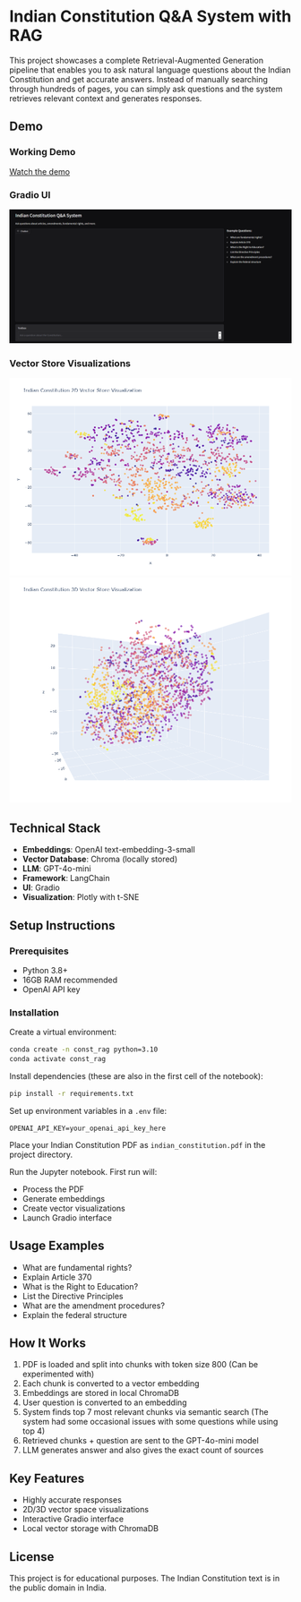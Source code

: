 # Indian Constitution Q&A System with RAG

This project showcases a complete Retrieval-Augmented Generation pipeline that enables you to ask natural language questions about the Indian Constitution and get accurate answers. Instead of manually searching through hundreds of pages, you can simply ask questions and the system retrieves relevant context and generates responses.

## Demo

### Working Demo
[Watch the demo](demo.mp4)

### Gradio UI
![Gradio Interface](images/Gradio_UI.png)

### Vector Store Visualizations
![2D Visualization](images/2D_Visualization.png)
![3D Visualization](images/3D_Visualization.png)

## Technical Stack

- **Embeddings**: OpenAI text-embedding-3-small
- **Vector Database**: Chroma (locally stored)
- **LLM**: GPT-4o-mini
- **Framework**: LangChain
- **UI**: Gradio
- **Visualization**: Plotly with t-SNE

## Setup Instructions

### Prerequisites

- Python 3.8+
- 16GB RAM recommended
- OpenAI API key

### Installation

Create a virtual environment:

```bash
conda create -n const_rag python=3.10
conda activate const_rag
```

Install dependencies (these are also in the first cell of the notebook):

```bash
pip install -r requirements.txt
```

Set up environment variables in a `.env` file:

```
OPENAI_API_KEY=your_openai_api_key_here
```

Place your Indian Constitution PDF as `indian_constitution.pdf` in the project directory.

Run the Jupyter notebook. First run will:
- Process the PDF
- Generate embeddings
- Create vector visualizations
- Launch Gradio interface

## Usage Examples

- What are fundamental rights?
- Explain Article 370
- What is the Right to Education?
- List the Directive Principles
- What are the amendment procedures?
- Explain the federal structure

## How It Works

1. PDF is loaded and split into chunks with token size 800 (Can be experimented with)
2. Each chunk is converted to a vector embedding
3. Embeddings are stored in local ChromaDB
4. User question is converted to an embedding
5. System finds top 7 most relevant chunks via semantic search (The system had some occasional issues with some questions while using top 4)
6. Retrieved chunks + question are sent to the GPT-4o-mini model
7. LLM generates answer and also gives the exact count of sources


## Key Features

- Highly accurate responses
- 2D/3D vector space visualizations
- Interactive Gradio interface
- Local vector storage with ChromaDB

## License

This project is for educational purposes. The Indian Constitution text is in the public domain in India.